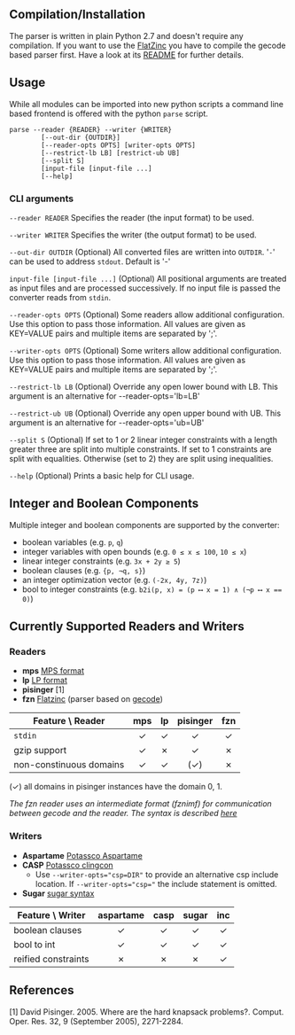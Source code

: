 Compilation/Installation
------------------------

The parser is written in plain Python 2.7 and doesn't require any compilation. If you want to use the [FlatZinc](http://www.minizinc.org/downloads/doc-1.6/flatzinc-spec.pdf) you have to compile the gecode based parser first. Have a look at its [README](./gecode/README) for further details.



Usage
-----

While all modules can be imported into new python scripts a command line based frontend is offered with the python `parse` script. 

```
parse --reader {READER} --writer {WRITER} 
        [--out-dir {OUTDIR}]
        [--reader-opts OPTS] [writer-opts OPTS] 
        [--restrict-lb LB] [restrict-ub UB] 
        [--split S]
        [input-file [input-file ...]
        [--help]
```

### CLI arguments

`--reader READER`
Specifies the reader (the input format) to be used. 

`--writer WRITER`
Specifies the writer (the output format) to be used.

`--out-dir OUTDIR`
(Optional) All converted files are written into `OUTDIR`. '`-`' can be used to address `stdout`. Default is '-'

`input-file [input-file ...]`
(Optional) All positional arguments are treated as input files and are processed successively. If no input file is passed the converter reads from `stdin`.

`--reader-opts OPTS` 
(Optional) Some readers allow additional configuration. Use this option to pass those information. All values are given as KEY=VALUE pairs and multiple items are separated by ';'.

`--writer-opts OPTS` 
(Optional) Some writers allow additional configuration. Use this option to pass those information. All values are given as KEY=VALUE pairs and multiple items are separated by ';'.

`--restrict-lb LB` 
(Optional) Override any open lower bound with LB. This argument is an alternative for --reader-opts='lb=LB'

`--restrict-ub UB` 
(Optional) Override any open upper bound with UB. This argument is an alternative for --reader-opts='ub=UB'

`--split S`
(Optional) If set to 1 or 2 linear integer constraints with a length greater three are split into multiple constraints. If set to 1 constraints are split with equalities. Otherwise (set to 2) they are split using inequalities. 

`--help`
(Optional) Prints a basic help for CLI usage.



Integer and Boolean Components 
------------------------------

Multiple integer and boolean components are supported by the converter:

* boolean variables (e.g. `p`, `q`)
* integer variables with open bounds (e.g. `0 ≤ x ≤ 100`, `10 ≤ x`)
* linear integer constraints (e.g. `3x + 2y ≥ 5`)
* boolean clauses (e.g. `{p, ¬q, s}`)
* an integer optimization vector (e.g. `(-2x, 4y, 7z)`)
* bool to integer constraints (e.g. `b2i(p, x) = (p ⟷ x = 1) ∧ (¬p ⟷ x == 0)`)



Currently Supported Readers and Writers
---------------------------------------

### Readers

* **mps**    [MPS format](http://lpsolve.sourceforge.net/5.5/mps-format.htm)
* **lp**     [LP format](https://www.ibm.com/support/knowledgecenter/SS9UKU_12.5.0/com.ibm.cplex.zos.help/FileFormats/topics/LP.html)
* **pisinger** [1]
* **fzn**    [Flatzinc](http://www.minizinc.org/downloads/doc-1.6/flatzinc-spec.pdf) (parser based on [gecode](http://www.gecode.org/))



| Feature \ Reader        | mps | lp  | pisinger | fzn |
|-------------------------|:---:|:---:|:--------:|:---:|
| `stdin`                 | ✓   | ✓   | ✓        | ✓   |
| gzip support            | ✓   | ✗   | ✓        | ✗   |
| non-constinuous domains | ✓   | ✓   | (✓)      | ✗   |

(✓) all domains in pisinger instances have the domain 0, 1.

_The fzn reader uses an intermediate format (fznimf) for communication between gecode and the reader. The syntax is described [here](./fznimf_syntax.txt)_



### Writers

* **Aspartame** [Potassco Aspartame](http://www.cs.uni-potsdam.de/aspartame/)
* **CASP** [Potassco clingcon](http://www.cs.uni-potsdam.de/clingcon/)
    * Use `--writer-opts="csp=DIR"` to provide an alternative csp include location. If `--writer-opts="csp="` the include statement is omitted.
* **Sugar** [sugar syntax](http://bach.istc.kobe-u.ac.jp/sugar/package/current/docs/syntax.html)


| Feature \ Writer    | aspartame | casp | sugar | inc |
|---------------------|:---------:|:----:|:-----:|:---:|
| boolean clauses     | ✓         | ✓    | ✓     | ✓   |
| bool to int         | ✓         | ✓    | ✓     | ✓   |
| reified constraints | ✗         | ✗    | ✗     | ✓   |


References
----------

[1] David Pisinger. 2005. Where are the hard knapsack problems?. Comput. Oper. Res. 32, 9 (September 2005), 2271-2284.